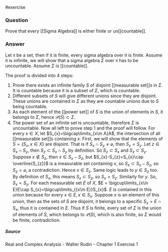 #exercise
### Question
Prove that every [[Sigma Algebra]] is either finite or un[[countable]]. 
### Answer
Let `X` be a set, then if it is finite, every sigma algebra over it is finite. Assume it is infinite, we will show that a sigma algebra $\Sigma$ over `X` has to be uncountable. Assume $\Sigma$ is [[countable]].

The proof is divided into 4 steps:
1. Prove there exists an infinite family $S$ of disjoint [[measurable set]]s in $\Sigma$. It is countable because it is a subset of $\Sigma$, which is countable.
2. Different subsets of $S$ will give different unions since they are disjoint. These unions are contained in $\Sigma$ as they are countable unions due to $S$ being countable.
3. As each element of the [[power set]] of $S$ is the union of elements in $S$, it belongs to $\Sigma$, hence $\mathcal{P}\left( S \right)\subset\Sigma$.
4. The power set of an infinite set is uncountable, therefore $\Sigma$ is uncountable.
Now all left to prove step 1 and the proof will follow.
For every $x\in X$, let $S_{x}=\bigcap\limits_{x\in A}A$, the intersection of all [[measurable set]]s containing $x$. First, we will show that the elements of $S=\left\{ S_{x}, x\in X \right\}$ are disjoint. That is if $S_{x} \cap S_{y}\ne\varnothing$, then $S_{x} = S_{y}$.
Let $z\in S_{x}\cap S_{y}$, then $S_{z}\subset S_{x}\cap S_{y}$ by definition. So $S_{z}\subset S_{x}$ and $S_{z} \subset S_{y}$.
Suppose $x\not\in S_{z}$, then $x\in S_{x}-S_{z}$, but $S_{x}-S_{z}=S_{x}\cap \overline{S_{z}}$ is a measurable set containing $x$, so $S_{x}\subset S_{x}-S_{z}$, so $S_{z} = \varnothing$, a contradiction. Hence $x\in S_{z}$. Same logic leads to $y \in S_{z}$ too. By definition of $S_{x}$, this means $S_{x}\subset S_{z}$, so $S_{x} = S_{z}$. Similarly for $y$. So, $S_{x} = S_{y}$.
For each measurable set $E$ of $X$, $E = \bigcup\limits_{x\in E}E\cap S_{x}=\bigcup\limits_{{x\in E}}S_{x}$. $E$ is contained in this union because for every $x \in E, x \in S_x$. Suppose $x$ is an element of this union, then as the sets of $S$ are disjoint, it belongs to a specific $S_{x}=E\cap S_{x}$, thus it is contained in $E$.
Thus if $S$ is finite, every set of $\Sigma$ is the union of elements of $S$, which belongs to $\mathcal{P}\left( S \right)$, which is also finite, so $\Sigma$ would be finite, contradiction. 
##### Source
Real and Complex Analysis - Walter Rudin - Chapter 1 Exercise 1